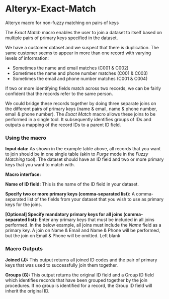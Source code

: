 # Alteryx-Exact-Match
 Alteryx macro for non-fuzzy matching on pairs of keys

The *Exact Match* macro enables the user to join a dataset to itself based on multiple pairs of primary keys specified in the dataset.


We have a customer dataset and we suspect that there is duplication. The same customer seems to appear in more than one record with varying levels of information:

- Sometimes the name and email matches (C001 & C002)
- Sometimes the name and phone number matches (C001 & C003)
- Sometimes the email and phone number matches (C001 & C004)

If two or more identifying fields match across two records, we can be fairly confident that the records refer to the same person.


We could bridge these records together by doing three separate joins on the different pairs of primary keys (name & email, name & phone number, email & phone number). The *Exact Match* macro allows these joins to be performed in a single tool. It subsequently identifies groups of IDs and outputs a mapping of the record IDs to a parent ID field.

### Using the macro

**Input data:** As shown in the example table above, all records that you want to join should be in one single table (akin to *Purge* mode in the *Fuzzy Matching* tool). The dataset should have an ID field and two or more primary keys that you want to match with.

**Macro interface:**

**Name of ID field:** This is the name of the ID field in your dataset.

**Specify two or more primary keys (comma-separated list):** A comma-separated list of the fields from your dataset that you wish to use as primary keys for the joins.

**[Optional] Specify mandatory primary keys for all joins (comma-separated list):** Enter any primary keys that must be included in all joins performed. In the below example, all joins must include the *Name* field as a primary key. A join on Name & Email and Name & Phone will be performed, but the join on Email & Phone will be omitted. Left blank

### Macro Outputs

**Joined (J):** This output returns all joined ID codes and the pair of primary keys that was used to successfully join them together. 

**Groups (G):** This output returns the original ID field and a Group ID field which identifies records that have been grouped together by the join procedures. If no group is identified for a record, the Group ID field will inherit the original ID.
